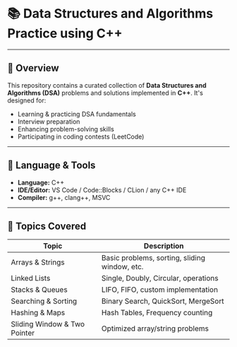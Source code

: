 # 📚 Data Structures and Algorithms Practice using C++

---

## 📝 Overview

This repository contains a curated collection of **Data Structures and Algorithms (DSA)** problems and solutions implemented in **C++**. It's designed for:
- Learning & practicing DSA fundamentals
- Interview preparation
- Enhancing problem-solving skills
- Participating in coding contests (LeetCode)

---

## 🔧 Language & Tools

- **Language:** C++
- **IDE/Editor:** VS Code / Code::Blocks / CLion / any C++ IDE
- **Compiler:** g++, clang++, MSVC

---

## 🧠 Topics Covered


| Topic                        | Description                                      |
|------------------------------|--------------------------------------------------|
| Arrays & Strings             | Basic problems, sorting, sliding window, etc.    |
| Linked Lists                 | Single, Doubly, Circular, operations             |
| Stacks & Queues              | LIFO, FIFO, custom implementation                |
| Searching & Sorting          | Binary Search, QuickSort, MergeSort              |
| Hashing & Maps               | Hash Tables, Frequency counting                  |
| Sliding Window & Two Pointer | Optimized array/string problems                  |

